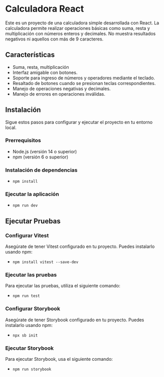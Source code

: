 # Calculadora React

Este es un proyecto de una calculadora simple desarrollada con React. La calculadora permite realizar operaciones básicas como suma, resta y multiplicación con números enteros y decimales.
No muestra resultados negativos ni aquellos con más de 9 caracteres.

## Características

- Suma, resta, multiplicación
- Interfaz amigable con botones.
- Soporte para ingreso de números y operadores mediante el teclado.
- Resaltado de botones cuando se presionan teclas correspondientes.
- Manejo de operaciones negativas y decimales.
- Manejo de errores en operaciones inválidas.

## Instalación

Sigue estos pasos para configurar y ejecutar el proyecto en tu entorno local.

### Prerrequisitos

- Node.js (versión 14 o superior)
- npm (versión 6 o superior)

### Instalación de dependencias
- `npm install`

### Ejecutar la aplicación
- `npm run dev`

## Ejecutar Pruebas
### Configurar Vitest
Asegúrate de tener Vitest configurado en tu proyecto. Puedes instalarlo usando npm:
- `npm install vitest --save-dev`
### Ejecutar las pruebas
Para ejecutar las pruebas, utiliza el siguiente comando:
- `npm run test`

### Configurar Storybook
Asegúrate de tener Storybook configurado en tu proyecto. Puedes instalarlo usando npm:
- `npx sb init`

### Ejecutar Storybook
Para ejecutar Storybook, usa el siguiente comando:
- `npm run storybook`